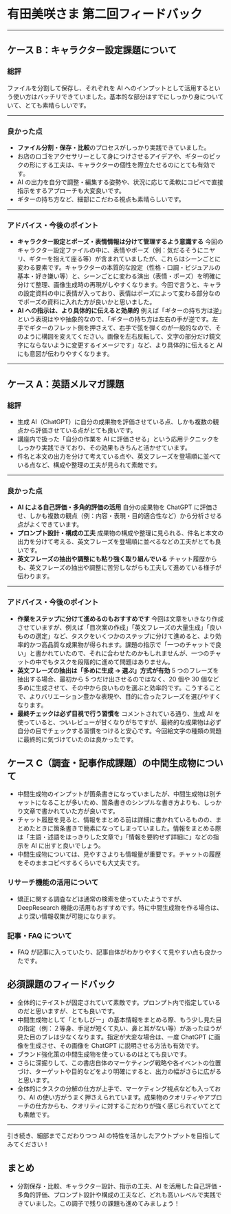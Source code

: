 # 有田美咲さま 第二回フィードバック

---

## ケース B：キャラクター設定課題について

### 総評

ファイルを分割して保存し、それぞれを AI へのインプットとして活用するという使い方はバッチリできていました。基本的な部分はすでにしっかり身についていて、とても素晴らしいです。

---

### 良かった点

-   **ファイル分割・保存・比較**のプロセスがしっかり実践できていました。
-   お店のロゴをアクセサリーとして身につけさせるアイデアや、ギターのピックの形にする工夫は、キャラクターの個性を際立たせるのにとても有効です。
-   AI の出力を自分で調整・編集する姿勢や、状況に応じて柔軟にコピペで直接指示をするアプローチも大変良いです。
-   ギターの持ち方など、細部にこだわる視点も素晴らしいです。

---

### アドバイス・今後のポイント

-   **キャラクター設定とポーズ・表情情報は分けて管理するよう意識する**
    今回のキャラクター設定ファイルの中に、表情やポーズ（例：気だるそうにニヤリ、ギターを抱えて座る等）が含まれていましたが、これらはシーンごとに変わる要素です。キャラクターの本質的な設定（性格・口調・ビジュアルの基本・好き嫌い等）と、シーンごとに変わる演出（表情・ポーズ）を明確に分けて整理、画像生成時の再現がしやすくなります。今回で言うと、キャラの設定資料の中に表情が入っており、表情はポーズによって変わる部分なのでポーズの資料に入れた方が良いかと思いました。
-   **AI への指示は、より具体的に伝えると効果的**
    例えば「ギターの持ち方は逆」という表現はやや抽象的なので、「ギターの持ち方は左右の手が逆です。左手でギターのフレット側を押さえて、右手で弦を弾くのが一般的なので、そのように構図を変えてください。画像を左右反転して、文字の部分だけ鏡文字にならないように変更するイメージです」など、より具体的に伝えると AI にも意図が伝わりやすくなります。

---

## ケース A：英語メルマガ課題

### 総評

-   生成 AI（ChatGPT）に自分の成果物を評価させている点、しかも複数の観点から評価させている点がとても良いです。
-   講座内で扱った「自分の作業を AI に評価させる」という応用テクニックをしっかり実践できており、その効果もきちんと活かせています。
-   件名と本文の出力を分けて考えている点や、英文フレーズを登場順に並べている点など、構成や整理の工夫が見られて素敵です。

---

### 良かった点

-   **AI による自己評価・多角的評価の活用**
    自分の成果物を ChatGPT に評価させ、しかも複数の観点（例：内容・表現・目的適合性など）から分析させる点がよくできています。
-   **プロンプト設計・構成の工夫**
    成果物の構成や整理に見られる、件名と本文の出力を分けて考える、英文フレーズを登場順に並べるなどの工夫がとても良いです。
-   **英文フレーズの抽出や調整にも粘り強く取り組んでいる**
    チャット履歴からも、英文フレーズの抽出や調整に苦労しながらも工夫して進めている様子が伝わります。

---

### アドバイス・今後のポイント

-   **作業をステップに分けて進めるのもおすすめです**
    今回は文章をいきなり作成させていますが、例えば「目次案の作成」「英文フレーズの大量生成」「良いものの選定」など、タスクをいくつかのステップに分けて進めると、より効率的かつ高品質な成果物が得られます。課題の指示で「一つのチャットで良い」と書かれていたので、それに合わせたのかもしれませんが、一つのチャットの中でもタスクを段階的に進めて問題はありません。
-   **英文フレーズの抽出は「多めに生成 → 選ぶ」方式が有効**
    5 つのフレーズを抽出する場合、最初から 5 つだけ出させるのではなく、20 個や 30 個など多めに生成させて、その中から良いものを選ぶと効率的です。こうすることで、よりバリエーション豊かな表現や、目的に合ったフレーズを選びやすくなります。
-   **最終チェックは必ず目視で行う習慣を**
    コメントされている通り、生成 AI を使っていると、ついレビューが甘くなりがちですが、最終的な成果物は必ず自分の目でチェックする習慣をつけると安心です。今回絵文字の種類の問題に最終的に気づけていたのは良かったです。

## ケース C（調査・記事作成課題）の中間生成物について

-   中間生成物のインプットが箇条書きになっていましたが、中間生成物は別チャットになることが多いため、箇条書きのシンプルな書き方よりも、しっかり文章で書かれていた方が良いです。
-   チャット履歴を見ると、情報をまとめる前は詳細に書かれているものの、まとめたときに箇条書きで簡素になってしまっていました。情報をまとめる際は「主語・述語をはっきりした文章で」「情報を要約せず詳細に」などの指示を AI に出すと良いでしょう。
-   中間生成物については、見やすさよりも情報量が重要です。チャットの履歴をそのままコピペするくらいでも大丈夫です。

### リサーチ機能の活用について

-   矯正に関する調査などは通常の検索を使っていたようですが、DeepResearch 機能の活用もおすすめです。特に中間生成物を作る場合は、より深い情報収集が可能になります。

### 記事・FAQ について

-   FAQ が記事に入っていたり、記事自体がわかりやすくて見やすい点も良かったです。

## 必須課題のフィードバック

-   全体的にテイストが固定されていて素敵です。プロンプト内で指定しているのだと思いますが、とても良いです。
-   中間生成物として「ともしびー」の基本情報をまとめる際、もう少し見た目の指定（例：２等身、手足が短くて丸い、鼻と耳がない等）があったほうが見た目のブレは少なくなります。指定が大変な場合は、一度 ChatGPT に画像を生成させ、その画像を ChatGPT に説明させる方法も有効です。
-   ブランド強化策の中間生成物を使っているのはとても良いです。
-   さらに深掘りして、この書店自体のマーケティング戦略や各イベントの位置づけ、ターゲットや目的などをより明確にすると、出力の幅がさらに広がると思います。
-   全体的にタスクの分解の仕方が上手で、マーケティング視点なども入っており、AI の使い方がうまく押さえられています。成果物のクオリティやアプローチの仕方からも、クオリティに対するこだわりが強く感じられていてとても素敵です。

---

引き続き、細部までこだわりつつ AI の特性を活かしたアウトプットを目指してみてください！

## まとめ

-   分割保存・比較、キャラクター設計、指示の工夫、AI を活用した自己評価・多角的評価、プロンプト設計や構成の工夫など、どれも高いレベルで実践できていました。この調子で残りの課題も進めてみましょう！
